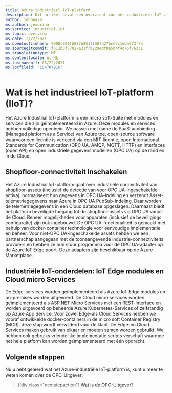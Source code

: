 ```yaml
---
title: Azure-industrieel IoT-platform
description: Dit artikel bevat een overzicht van het industriële IoT-platform en de bijbehorende onderdelen.
author: jehona-m
ms.author: jemorina
ms.service: industrial-iot
ms.topic: overview
ms.date: 3/22/2021
ms.openlocfilehash: 9908c020fb987e951f150fa27bce7c1eba973f7b
ms.sourcegitcommit: f611b3f57027a21f7b229edf8a5b4f4c75f76331
ms.translationtype: MT
ms.contentlocale: nl-NL
ms.lasthandoff: 03/22/2021
ms.locfileid: "104787916"
---
```

# <a name="what-is-the-industrial-iot-iiot-platform"></a>Wat is het industrieel IoT-platform (IIoT)?

Het Azure Industrial IoT-platform is een micro soft-Suite met modules en services die zijn geïmplementeerd in Azure. Deze modules en services hebben volledige openheid. We passen met name de PaaS-aanbieding (Managed platform as a Service) van Azure toe, open-source software waarvoor een licentie is verleend via een MIT-licentie, open International Standards for Communication (OPC UA, AMQP, MQTT, HTTP) en interfaces (open API) en open industriële gegevens modellen (OPC UA) op de rand en in de Cloud.

## <a name="enabling-shopfloor-connectivity"></a>Shopfloor-connectiviteit inschakelen 

Het Azure Industrial IoT-platform gaat over industriële connectiviteit van shopfloor-assets (inclusief de detectie van voor OPC UA-ingeschakelde activa), normaliseert hun gegevens in OPC UA-indeling en verzendt Asset-telemetriegegevens naar Azure in OPC UA PubSub-indeling. Daar worden de telemetriegegevens in een Cloud database opgeslagen. Daarnaast biedt het platform beveiligde toegang tot de shopfloor-assets via OPC UA vanuit de Cloud. Beheer mogelijkheden voor apparaten (inclusief de beveiligings configuratie) zijn ook ingebouwd. De OPC UA-functionaliteit is gemaakt met behulp van docker-container technologie voor eenvoudige implementatie en beheer. Voor niet-OPC UA-ingeschakelde assets hebben we een partnerschap aangegaan met de toonaangevende industrie-connectiviteits providers en hebben ze hun stuur programma voor de OPC UA-adapter op de Azure IoT Edge poort. Deze adapters zijn beschikbaar op de Azure Marketplace.

## <a name="industrial-iot-components-iot-edge-modules-and-cloud-microservices"></a>Industriële IoT-onderdelen: IoT Edge modules en Cloud micro Services

De Edge-services worden geïmplementeerd als Azure IoT Edge modules en on-premises worden uitgevoerd. De Cloud micro services worden geïmplementeerd als ASP.NET Micro Services met een REST-interface en worden uitgevoerd op beheerde Azure Kubernetes-Services of zelfstandig op Azure App Service. Voor zowel Edge-als Cloud Services hebben we vooraf ontwikkelde docker-containers in de micro soft Container Registry (MCR). deze stap wordt verwijderd voor de klant. De Edge-en Cloud Services maken gebruik van elkaar en moeten samen worden gebruikt. We hebben ook gebruiks vriendelijke implementatie scripts verschaft waarmee het hele platform kan worden geïmplementeerd met één opdracht.

## <a name="next-steps"></a>Volgende stappen

Nu u hebt geleerd wat het Azure-industriële IoT-platform is, kunt u meer te weten komen over de OPC-Uitgever:

> [!div class="nextstepaction"]
> [Wat is de OPC-Uitgever?](overview-what-is-opc-publisher.md)